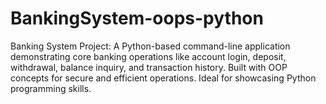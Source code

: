 # BankingSystem-oops-python
Banking System Project: A Python-based command-line application demonstrating core banking operations like account login, deposit, withdrawal, balance inquiry, and transaction history. Built with OOP concepts for secure and efficient operations. Ideal for showcasing Python programming skills.
